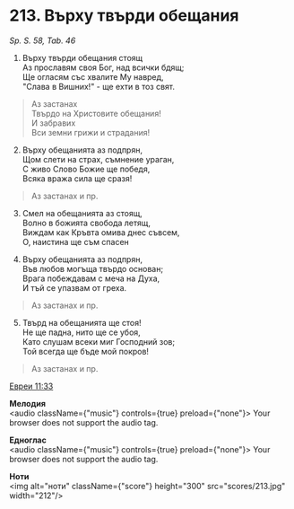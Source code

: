 # 213. Върху твърди обещания

_Sp. S. 58, Tab. 46_

1. Върху твърди обещания стоящ  
Аз прославям своя Бог, над всички бдящ;  
Ще огласям със хвалите Му навред,  
"Слава в Вишних!" - ще ехти в тоз свят.  

> Аз застанах  
> Твърдо на Христовите обещания!  
> И забравих  
> Вси земни грижи и страдания!

2. Върху обещанията аз подпрян,  
Щом слети на страх, съмнение ураган,  
С живо Слово Божие ще победя,  
Всяка вража сила ще сразя!  

> Аз застанах и пр.  

3. Смел на обещанията аз стоящ,  
Волно в божията свобода летящ,  
Виждам как Кръвта омива днес съвсем,  
О, наистина ще съм спасен

4. Върху обещанията аз подпрян,  
Във любов могъща твърдо основан;  
Врага побеждавам с меча на Духа,  
И тъй се упазвам от греха.  

> Аз застанах и пр.  

5. Твърд на обещанията ще стоя!  
Не ще падна, нито ще се убоя,  
Като слушам всеки миг Господний зов;  
Той всегда ще бъде мой покров!  

> Аз застанах и пр.

[Евреи 11:33](http://biblia.bg/index.php?k=65&g=11&s=33)

**Мелодия**  
<audio className={"music"} controls={true} preload={"none"}>
    <source src="mp3/213.mp3" type="audio/mpeg"/>
    Your browser does not support the audio tag.
</audio>

**Едноглас**  
<audio className={"music"} controls={true} preload={"none"}>
    <source src="transp/213.mp3" type="audio/mpeg"/>
    Your browser does not support the audio tag.
</audio>

**Ноти**  
<img alt="ноти" className={"score"} height="300" src="scores/213.jpg" width="212"/>

